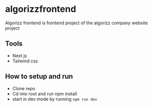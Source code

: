 # algorizzfrontend
Algorizz frontend is frontend project of the algorizz company website project

## Tools
- Next js
- Tailwind css

## How to setup and run
- Clone repo 
- Cd into root and run npm install
- start in dev mode by running `npm run dev`


